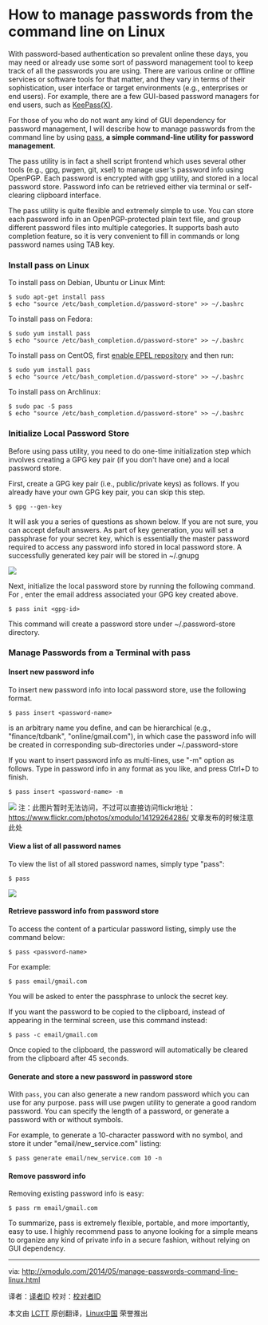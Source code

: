 How to manage passwords from the command line on Linux
================================================================================
With password-based authentication so prevalent online these days, you may need or already use some sort of password management tool to keep track of all the passwords you are using. There are various online or offline services or software tools for that matter, and they vary in terms of their sophistication, user interface or target environments (e.g., enterprises or end users). For example, there are a few GUI-based password managers for end users, such as [KeePass(X)][1].

For those of you who do not want any kind of GUI dependency for password management, I will describe how to manage passwords from the command line by using [pass][2], **a simple command-line utility for password management**.

The pass utility is in fact a shell script frontend which uses several other tools (e.g., gpg, pwgen, git, xsel) to manage user's password info using OpenPGP. Each password is encrypted with gpg utility, and stored in a local password store. Password info can be retrieved either via terminal or self-clearing clipboard interface.

The pass utility is quite flexible and extremely simple to use. You can store each password info in an OpenPGP-protected plain text file, and group different password files into multiple categories. It supports bash auto completion feature, so it is very convenient to fill in commands or long password names using TAB key.

### Install pass on Linux ###

To install pass on Debian, Ubuntu or Linux Mint:

    $ sudo apt-get install pass
    $ echo "source /etc/bash_completion.d/password-store" >> ~/.bashrc

To install pass on Fedora:

    $ sudo yum install pass
    $ echo "source /etc/bash_completion.d/password-store" >> ~/.bashrc

To install pass on CentOS, first [enable EPEL repository][3] and then run:

    $ sudo yum install pass
    $ echo "source /etc/bash_completion.d/password-store" >> ~/.bashrc

To install pass on Archlinux:

    $ sudo pac -S pass
    $ echo "source /etc/bash_completion.d/password-store" >> ~/.bashrc

### Initialize Local Password Store ###

Before using pass utility, you need to do one-time initialization step which involves creating a GPG key pair (if you don't have one) and a local password store.

First, create a GPG key pair (i.e., public/private keys) as follows. If you already have your own GPG key pair, you can skip this step.

    $ gpg --gen-key 

It will ask you a series of questions as shown below. If you are not sure, you can accept default answers. As part of key generation, you will set a passphrase for your secret key, which is essentially the master password required to access any password info stored in local password store. A successfully generated key pair will be stored in ~/.gnupg

![](https://farm3.staticflickr.com/2922/13965806430_a19596da60_z.jpg)

Next, initialize the local password store by running the following command. For <gpg-id>, enter the email address associated your GPG key created above.

    $ pass init <gpg-id> 

This command will create a password store under ~/.password-store directory.

### Manage Passwords from a Terminal with pass ###

#### Insert new password info ####

To insert new password info into local password store, use the following format.

    $ pass insert <password-name> 

<password-name> is an arbitrary name you define, and can be hierarchical (e.g., "finance/tdbank", "online/gmail.com"), in which case the password info will be created in corresponding sub-directories under ~/.password-store

If you want to insert password info as multi-lines, use "-m" option as follows. Type in password info in any format as you like, and press Ctrl+D to finish.

    $ pass insert <password-name> -m 

![](https://farm6.staticflickr.com/5564/14129264286_4315cb386b_o_d.jpg)
注：此图片暂时无法访问，不过可以直接访问flickr地址：https://www.flickr.com/photos/xmodulo/14129264286/ 文章发布的时候注意此处

#### View a list of all password names ####

To view the list of all stored password names, simply type "pass":

    $ pass 

![](https://farm3.staticflickr.com/2905/13965804498_92b0af83cf_o.jpg)

#### Retrieve password info from password store ####

To access the content of a particular password listing, simply use the command below:

    $ pass <password-name> 

For example:

    $ pass email/gmail.com 

You will be asked to enter the passphrase to unlock the secret key.

If you want the password to be copied to the clipboard, instead of appearing in the terminal screen, use this command instead:

    $ pass -c email/gmail.com 

Once copied to the clipboard, the password will automatically be cleared from the clipboard after 45 seconds.

#### Generate and store a new password in password store ####

With `pass`, you can also generate a new random password which you can use for any purpose. pass will use pwgen utility to generate a good random password. You can specify the length of a password, or generate a password with or without symbols.

For example, to generate a 10-character password with no symbol, and store it under "email/new_service.com" listing:

    $ pass generate email/new_service.com 10 -n 

#### Remove password info ####

Removing existing password info is easy:

    $ pass rm email/gmail.com 

To summarize, pass is extremely flexible, portable, and more importantly, easy to use. I highly recommend pass to anyone looking for a simple means to organize any kind of private info in a secure fashion, without relying on GUI dependency.

--------------------------------------------------------------------------------

via: http://xmodulo.com/2014/05/manage-passwords-command-line-linux.html

译者：[译者ID](https://github.com/译者ID) 校对：[校对者ID](https://github.com/校对者ID)

本文由 [LCTT](https://github.com/LCTT/TranslateProject) 原创翻译，[Linux中国](http://linux.cn/) 荣誉推出

[1]:http://xmodulo.com/2013/08/how-to-manage-multiple-passwords-on-linux.html
[2]:http://www.zx2c4.com/projects/password-store/
[3]:http://xmodulo.com/2013/03/how-to-set-up-epel-repository-on-centos.html
